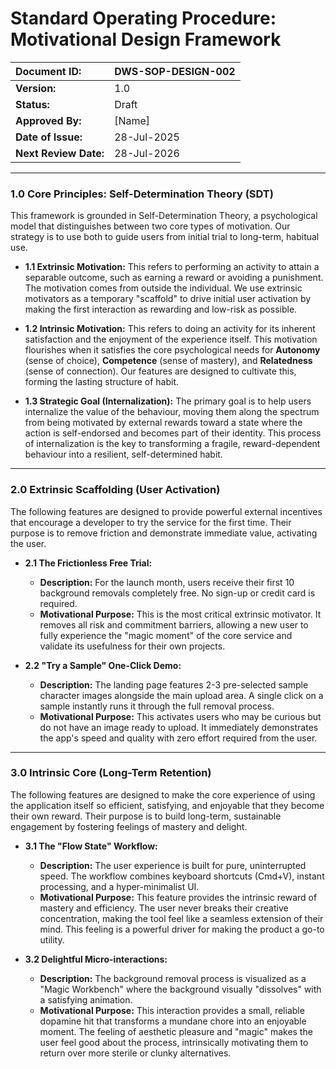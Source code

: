 # Standard Operating Procedure: Motivational Design Framework

| Document ID: | DWS-SOP-DESIGN-002 |
| :--- | :--- |
| **Version:** | 1.0 |
| **Status:** | Draft |
| **Approved By:** | [Name] |
| **Date of Issue:** | 28-Jul-2025 |
| **Next Review Date:**| 28-Jul-2026 |

---

### 1.0 Core Principles: Self-Determination Theory (SDT)

This framework is grounded in Self-Determination Theory, a psychological model that distinguishes between two core types of motivation. Our strategy is to use both to guide users from initial trial to long-term, habitual use.

* **1.1 Extrinsic Motivation:** This refers to performing an activity to attain a separable outcome, such as earning a reward or avoiding a punishment. The motivation comes from outside the individual. We use extrinsic motivators as a temporary "scaffold" to drive initial user activation by making the first interaction as rewarding and low-risk as possible.

* **1.2 Intrinsic Motivation:** This refers to doing an activity for its inherent satisfaction and the enjoyment of the experience itself. This motivation flourishes when it satisfies the core psychological needs for **Autonomy** (sense of choice), **Competence** (sense of mastery), and **Relatedness** (sense of connection). Our features are designed to cultivate this, forming the lasting structure of habit.

* **1.3 Strategic Goal (Internalization):** The primary goal is to help users internalize the value of the behaviour, moving them along the spectrum from being motivated by external rewards toward a state where the action is self-endorsed and becomes part of their identity. This process of internalization is the key to transforming a fragile, reward-dependent behaviour into a resilient, self-determined habit.

---

### 2.0 Extrinsic Scaffolding (User Activation)

The following features are designed to provide powerful external incentives that encourage a developer to try the service for the first time. Their purpose is to remove friction and demonstrate immediate value, activating the user.

* **2.1 The Frictionless Free Trial:**
    * **Description:** For the launch month, users receive their first 10 background removals completely free. No sign-up or credit card is required.
    * **Motivational Purpose:** This is the most critical extrinsic motivator. It removes all risk and commitment barriers, allowing a new user to fully experience the "magic moment" of the core service and validate its usefulness for their own projects.

* **2.2 "Try a Sample" One-Click Demo:**
    * **Description:** The landing page features 2-3 pre-selected sample character images alongside the main upload area. A single click on a sample instantly runs it through the full removal process.
    * **Motivational Purpose:** This activates users who may be curious but do not have an image ready to upload. It immediately demonstrates the app's speed and quality with zero effort required from the user.

---

### 3.0 Intrinsic Core (Long-Term Retention)

The following features are designed to make the core experience of using the application itself so efficient, satisfying, and enjoyable that they become their own reward. Their purpose is to build long-term, sustainable engagement by fostering feelings of mastery and delight.

* **3.1 The "Flow State" Workflow:**
    * **Description:** The user experience is built for pure, uninterrupted speed. The workflow combines keyboard shortcuts (Cmd+V), instant processing, and a hyper-minimalist UI.
    * **Motivational Purpose:** This feature provides the intrinsic reward of mastery and efficiency. The user never breaks their creative concentration, making the tool feel like a seamless extension of their mind. This feeling is a powerful driver for making the product a go-to utility.

* **3.2 Delightful Micro-interactions:**
    * **Description:** The background removal process is visualized as a "Magic Workbench" where the background visually "dissolves" with a satisfying animation.
    * **Motivational Purpose:** This interaction provides a small, reliable dopamine hit that transforms a mundane chore into an enjoyable moment. The feeling of aesthetic pleasure and "magic" makes the user feel good about the process, intrinsically motivating them to return over more sterile or clunky alternatives.